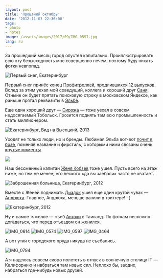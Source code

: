 ```yaml
---
layout: post
title: 'Прощаний октябрь'
date: '2012-11-03 22:36:00'
tags:
- photo
- notes
image: /assets/images/2017/09/IMG_0597.jpg
lang: ru
---
```


За прошедший месяц город опустел капитально. Проиллюстрировать всю эту безысходность мне совершенно нечем, поэтому буду пихать фотки невпопад.

![Первый снег, Екатеринбург](/assets/images/2017/09/IMG_0368.jpg)

Первый снег принёс конец [Профитроллей](http://www.iguides.ru/forum/showthread.php?t=65537), продлившихся [12 выпусков](https://itunes.apple.com/ru/podcast/profitrolli/id546714934). Вслед за этим уехал мой соведущий, коллега и хороший друг [Саня](http://twitter.com/dwht). Отныне он будет прятать поисковую строку в московском Яндексе, как раньше прятал реквизиты в [Эльбе](http://e-kontur.ru).

Еще один хороший друг — [Сирожа](http://twitter.com/nikovneostalos) — тоже уехал в совсем недосягаемый Тобольск. Грозится поднять там всю промышленность и стать миллионером.

![Екатеринбург, Вид на Высоцкий, 2013](/assets/images/2017/09/IMG_0452.jpg)

Уходят не только люди, но и бренды. Любимая Эльба вот-вот [почит в бозе](http://www.e-kontur.ru/blog/358), поменяв название и фирстиль, с которыми ними связаны очень [крутые моменты](http://vk.com/album-15491782_131620932). 

![](/assets/images/2017/09/IMG_0725.jpg)

Наш бессменный капитан [Женя Кобзев](https://twitter.com/evgeny_kobzev) тоже ушел. Пусть всего на этаж ниже, но тем не менее, его веского «да вы заебали» часто не хватает.

![Заброшенная больница, Екатеринбург, 2012](/assets/images/2017/09/IMG_0729.jpg)

Вместе с Женей поднимать [Диадок](http://diadoc.ru) ушел еще один крутой чувак — [Андрюха](https://twitter.com/zav_man). Главное, Андрюха, меньше ванили в твиттере! : )

![Екатеринбург, 2012](/assets/images/2017/09/IMG_0708.jpg)

Ну и самое тяжелое — съеб [Антохи](https://twitter.com/motoro11er) в Таиланд. По фоткам несложно догадаться, что перед отъездом он женился.

![IMG_0614](/assets/images/2017/09/IMG_0614.jpg)
![IMG_0574](/assets/images/2017/09/IMG_0574.jpg)
![IMG_0597](/assets/images/2017/09/IMG_0597.jpg)
![IMG_0464](/assets/images/2017/09/IMG_0464.jpg)

А вот утки с городского пруда никуда не съебались.

![IMG_0794](/assets/images/2017/09/IMG_0794.jpg)

А я надеюсь совсем скоро полететь в отпуск в солнечную столицу IT — Калифорнию и набраться там новых сил. Неплохо бы, заодно, набраться где-нибудь новых друзей.
